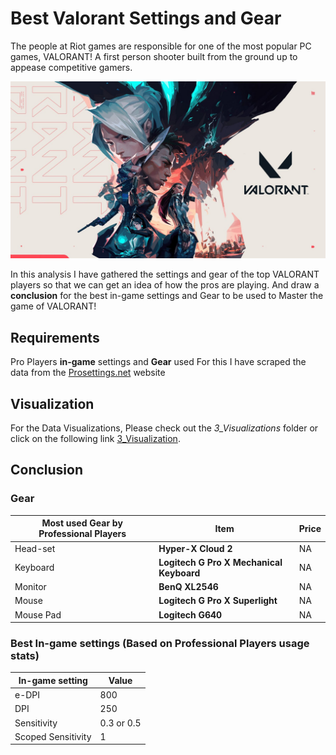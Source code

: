 # Best Valorant Settings and Gear
The people at Riot games are responsible for one of the most popular PC games, VALORANT! A first person shooter built from the ground up to appease competitive gamers.

![valorant-logo](3_Visualization\valorant-logo.png)

In this analysis I have gathered the settings and gear of the top VALORANT players so that we  can get an idea of how the pros are playing. And draw a **conclusion** for the best in-game settings and Gear to be used to Master the game of VALORANT!

## Requirements

Pro Players **in-game** settings and **Gear** used
For this I have scraped the data from the [Prosettings.net]("https://prosettings.net/valorant-pro-settings-gear-list/") website

## Visualization

For the Data Visualizations, Please check out the *3_Visualizations* folder or click on the following link [3_Visualization]("https://github.com/ParyaniSagar/Perfect-Gear-Settings-for-FPS-Gaming/tree/main/3_Visualization").

## Conclusion

### Gear

| Most used Gear by Professional Players | Item                                     | Price |
|----------------------------------------|------------------------------------------|-------|
| Head-set                               | **Hyper-X Cloud 2**                      | NA    |
| Keyboard                               | **Logitech G Pro X Mechanical Keyboard** | NA    |
| Monitor                                | **BenQ XL2546**                          | NA    |
| Mouse                                  | **Logitech G Pro X Superlight**          | NA    |
| Mouse Pad                              | **Logitech G640**                        | NA    |

### Best In-game settings (Based on Professional Players usage stats)

| In-game setting  | Value      | 
|------------------|------------|
|e-DPI             | 800        |
|DPI               | 250        |
|Sensitivity       | 0.3 or 0.5 |
|Scoped Sensitivity| 1          |

